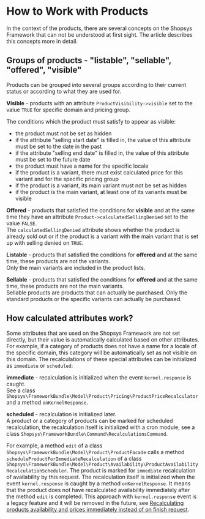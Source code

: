 # How to Work with Products

In the context of the products, there are several concepts on the Shopsys Framework that can not be understood at first sight.
The article describes this concepts more in detail.

## Groups of products - "listable", "sellable", "offered", "visible"
Products can be grouped into several groups according to their current status or according to what they are used for.

**Visible** - products with an attribute `ProductVisibility->visible` set to the value `TRUE` for specific domain and pricing group.

The conditions which the product must satisfy to appear as visible:

- the product must not be set as hidden
- if the attribute "selling start date" is filled in, the value of this attribute must be set to the date in the past
- if the attribute "selling end date" is filled in, the value of this attribute must be set to the future date
- the product must have a name for the specific locale
- if the product is a variant, there must exist calculated price for this variant and for the specific pricing group
- if the product is a variant, its main variant must not be set as hidden
- if the product is the main variant, at least one of its variants must be visible

**Offered** - products that satisfied the conditions for **visible** and at the same time they have an attribute `Product->calculatedSellingDenied` set to the value `FALSE`.  
The `calculatedSellingDenied` attribute shows whether the product is already sold out or if the product is a variant with the main variant that is set up with selling denied on `TRUE`.

**Listable** - products that satisfied the conditions for **offered** and at the same time, these products are not the variants.  
Only the main variants are included in the product lists.

**Sellable** - products that satisfied the conditions for **offered** and at the same time, these products are not the main variants.  
Sellable products are products that can actually be purchased.
Only the standard products or the specific variants can actually be purchased.

## How calculated attributes work?
Some attributes that are used on the Shopsys Framework are not set directly, but their value is automatically calculated based on other attributes.
For example, if a category of products does not have a name for a locale of the specific domain, this category will be automatically set as not visible on this domain.
The recalculations of these special attributes can be initialized as `immediate` or `scheduled`:

**immediate** - recalculation is initialized when the event `kernel.response` is caught.  
See a class `Shopsys\FrameworkBundle\Model\Product\Pricing\ProductPriceRecalculator` and a method `onKernelResponse`.

**scheduled** - recalculation is initialized later.  
A product or a category of products can be marked for scheduled recalculation, the recalculation itself is initialized with a cron module, see a class `Shopsys\FrameworkBundle\Command\RecalculationsCommand`.

For example, a method `edit` of a class `Shopsys\FrameworkBundle\Model\Product\ProductFacade` calls a method `scheduleProductForImmediateRecalculation` of a class `Shopsys\FrameworkBundle\Model\Product\Availability\ProductAvailabilityRecalculationScheduler`.
The product is marked for `immediate` recalculation of availability by this request.
The recalculation itself is initialized when the event `kernel.response` is caught by a method `onKernelResponse`.
It means that the product does not have recalculated availability immediately after the method `edit` is completed.
This approach with `kernel.response` event is a legacy feature and it will be removed in the future, see [Recalculating products availability and prices immediately instead of on finish request](https://github.com/shopsys/shopsys/issues/202).
